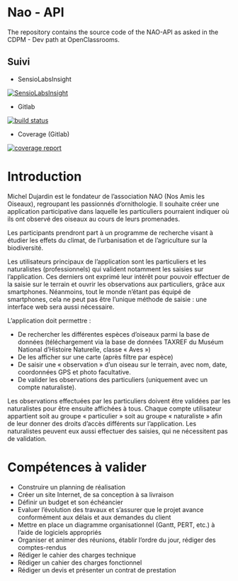 Nao - API
=========

The repository contains the source code of the NAO-API as asked in the CDPM - Dev path at OpenClassrooms.

## Suivi

- SensioLabsInsight

[![SensioLabsInsight](https://insight.sensiolabs.com/projects/fcc5ad26-a4c9-4d88-8921-23d0eaebfc93/big.png)](https://insight.sensiolabs.com/projects/fcc5ad26-a4c9-4d88-8921-23d0eaebfc93)

- Gitlab

[![build status](http://gitlab.guillaumeloulier.fr/root/Nao-api/badges/master/build.svg)](http://gitlab.guillaumeloulier.fr/root/Nao-api/commits/master)

- Coverage (Gitlab)

[![coverage report](http://gitlab.guillaumeloulier.fr/root/Nao-api/badges/master/coverage.svg)](http://gitlab.guillaumeloulier.fr/root/Nao-api/commits/master)

# Introduction

Michel Dujardin est le fondateur de l’association NAO (Nos Amis les Oiseaux), regroupant les passionnés d’ornithologie. Il souhaite créer une application participative dans laquelle les particuliers pourraient indiquer où ils ont observé des oiseaux au cours de leurs promenades.‌

Les participants prendront part à un programme de recherche visant à étudier les effets du climat, de l’urbanisation et de l’agriculture sur la biodiversité.

Les utilisateurs principaux de l’application sont les particuliers et les naturalistes (professionnels) qui valident notamment les saisies sur l’application. Ces derniers ont exprimé leur intérêt pour pouvoir effectuer de la saisie sur le terrain et ouvrir les observations aux particuliers, grâce aux smartphones. Néanmoins, tout le monde n’étant pas équipé de smartphones, cela ne peut pas être l’unique méthode de saisie : une interface web sera aussi nécessaire.

L’application doit permettre :

- De rechercher les différentes espèces d’oiseaux parmi la base de données (téléchargement via la base de données TAXREF du Muséum National d’Histoire Naturelle, classe « Aves »)
- De les afficher sur une carte (après filtre par espèce)
- De saisir une « observation » d’un oiseau sur le terrain, avec nom, date, coordonnées GPS et photo facultative.
- De valider les observations des particuliers (uniquement avec un compte naturaliste).

Les observations effectuées par les particuliers doivent être validées par les naturalistes pour être ensuite affichées à tous. Chaque compte utilisateur appartient soit au groupe « particulier » soit au groupe « naturaliste » afin de leur donner des droits d’accès différents sur l’application. Les naturalistes peuvent eux aussi effectuer des saisies, qui ne nécessitent pas de validation.

# Compétences à valider

- Construire un planning de réalisation
- Créer un site Internet, de sa conception à sa livraison
- Définir un budget et son échéancier
- Evaluer l’évolution des travaux et s’assurer que le projet avance conformément aux délais et aux demandes du client
- Mettre en place un diagramme organisationnel (Gantt, PERT, etc.) à l’aide de logiciels appropriés
- Organiser et animer des réunions, établir l’ordre du jour, rédiger des comptes-rendus
- Rédiger le cahier des charges technique
- Rédiger un cahier des charges fonctionnel
- Rédiger un devis et présenter un contrat de prestation
